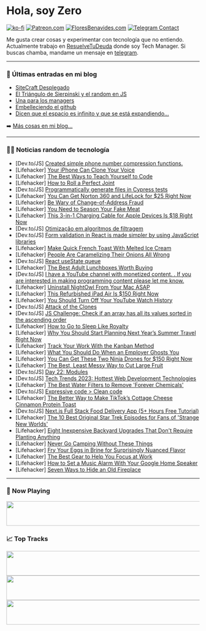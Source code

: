 # Hola, soy Zero

[![ko-fi](https://ko-fi.com/img/githubbutton_sm.svg)](https://ko-fi.com/J3J4N0LUK)
[![Patreon.com](https://img.shields.io/endpoint.svg?url=https%3A%2F%2Fshieldsio-patreon.vercel.app%2Fapi%3Fusername%3Dzerodragon%26type%3Dpatrons&style=for-the-badge)](https://patreon.com/zerodragon)
[![FloresBenavides.com](https://img.shields.io/website?down_message=oops&label=MiBlog&style=for-the-badge&up_message=online&url=https%3A%2F%2Ffloresbenavides.com)](https://floresbenavides.com)
[![Telegram Contact](https://img.shields.io/badge/escr%C3%ADbeme-ZeroDragon-%2326A5E4?style=for-the-badge&logo=telegram)](https://t.me/zerodragon)

Me gusta crear cosas y experimentar con tecnología que no entiendo.
Actualmente trabajo en [ResuelveTuDeuda](http://github.com/resuelve) donde soy Tech Manager.
Si buscas chamba, mandame un mensaje en [telegram](https://t.me/zerodragon).

---

### 📕 Últimas entradas en mi blog
<!-- BLOG-POST-LIST:START -->
- [SiteCraft Desplegado](https://floresbenavides.com/sitecraft-desplegado/)
- [El Triángulo de Sierpinski y el random en JS](https://floresbenavides.com/el-triangulo-de-sierpinski-y-el-random-en-js/)
- [Una para los managers](https://floresbenavides.com/una-para-los-managers/)
- [Embelleciendo el github](https://floresbenavides.com/embelleciendo-el-github/)
- [Dicen que el espacio es infinito y que se está expandiendo…](https://floresbenavides.com/dicen-que-el-espacio-es-infinito-y-que-se-esta-expandiendo/)
<!-- BLOG-POST-LIST:END -->

➡️ [Más cosas en mi blog...](https://floresbenavides.com)

---

### 👨‍💻 Noticias random de tecnología
<!-- TECH-POSTS:START -->
- [Dev.to/JS] [Created simple phone number compression functions.](https://dev.to/hidao80/phone-number-compression-1mip)
- [Lifehacker] [Your iPhone Can Clone Your Voice](https://lifehacker.com/your-iphone-can-clone-your-voice-1850722400)
- [Lifehacker] [The Best Ways to Teach Yourself to Code](https://lifehacker.com/top-10-ways-to-teach-yourself-to-code-1684250889)
- [Lifehacker] [How to Roll a Perfect Joint](https://lifehacker.com/how-to-roll-a-perfect-joint-1848559512)
- [Dev.to/JS] [Programmatically generate files in Cypress tests](https://dev.to/tylerlwsmith/programmatically-generate-files-in-cypress-tests-dm8)
- [Lifehacker] [You Can Get Norton 360 and LifeLock for $25 Right Now](https://lifehacker.com/you-can-get-norton-360-and-lifelock-for-25-right-now-1850707854)
- [Lifehacker] [Be Wary of Change-of-Address Fraud](https://lifehacker.com/be-wary-of-change-of-address-fraud-1850721801)
- [Lifehacker] [You Need to Season Your Fake Meat](https://lifehacker.com/you-need-to-season-your-fake-meat-1844891573)
- [Lifehacker] [This 3-in-1 Charging Cable for Apple Devices Is $18 Right Now](https://lifehacker.com/this-3-in-1-charging-cable-for-apple-devices-is-18-rig-1850705884)
- [Dev.to/JS] [Otimização em algoritmos de filtragem](https://dev.to/wevertoum/otimizacao-em-algoritmos-de-filtragem-4kfm)
- [Dev.to/JS] [Form validation in React is made simpler by using JavaScript libraries](https://dev.to/wilsonadedamola/form-validation-in-react-is-made-simpler-by-using-javascript-libraries-3ghe)
- [Lifehacker] [Make Quick French Toast With Melted Ice Cream](https://lifehacker.com/make-quick-french-toast-with-melted-ice-cream-1850721883)
- [Lifehacker] [People Are Caramelizing Their Onions All Wrong](https://lifehacker.com/you-cannot-caramelize-onions-without-patience-1823404064)
- [Dev.to/JS] [React useState queue](https://dev.to/jonathatargino/react-usestate-queue-4o5i)
- [Lifehacker] [The Best Adult Lunchboxes Worth Buying](https://lifehacker.com/best-adult-lunchboxes-1850721509)
- [Dev.to/JS] [I have a YouTube channel with monetized content. . If you are interested in making programming content please let me know.](https://dev.to/omorfarouk/i-have-a-youtube-channel-with-monetized-content-if-you-are-interested-in-making-programming-content-please-let-me-know-4c19)
- [Lifehacker] [Uninstall NightOwl From Your Mac ASAP](https://lifehacker.com/uninstall-nightowl-from-your-mac-asap-1850721644)
- [Lifehacker] [This Refurbished iPad Air Is $150 Right Now](https://lifehacker.com/this-refurbished-ipad-air-is-150-right-now-1850705010)
- [Lifehacker] [You Should Turn Off Your YouTube Watch History](https://lifehacker.com/you-should-turn-off-your-youtube-watch-history-1850720994)
- [Dev.to/JS] [Attack of the Clones](https://dev.to/wraith/attack-of-the-clones-1pe7)
- [Dev.to/JS] [JS Challenge: Check if an array has all its values sorted in the ascending order](https://dev.to/jlogix/js-challenge-check-if-an-array-has-all-its-values-sorted-in-the-ascending-order-34i0)
- [Lifehacker] [How to Go to Sleep Like Royalty](https://lifehacker.com/how-to-go-to-sleep-like-fucking-royalty-1848593982)
- [Lifehacker] [Why You Should Start Planning Next Year’s Summer Travel Right Now](https://lifehacker.com/why-you-should-start-planning-next-year-s-summer-travel-1850721019)
- [Lifehacker] [Track Your Work With the Kanban Method](https://lifehacker.com/track-your-work-with-the-kanban-method-1850721028)
- [Lifehacker] [What You Should Do When an Employer Ghosts You](https://lifehacker.com/what-you-should-do-when-an-employer-ghosts-you-1850720900)
- [Lifehacker] [You Can Get These Two Ninja Drones for $150 Right Now](https://lifehacker.com/you-can-get-these-two-ninja-drones-for-150-right-now-1850705303)
- [Lifehacker] [The Best, Least Messy Way to Cut Large Fruit](https://lifehacker.com/the-best-least-messy-way-to-cut-large-fruit-1850720567)
- [Dev.to/JS] [Day 22: Modules](https://dev.to/dhrn/understanding-modules-24fo)
- [Dev.to/JS] [Tech Trends 2023: Hottest Web Development Technologies](https://dev.to/flatlogic/tech-trends-2023-hottest-web-development-technologies-2l2j)
- [Lifehacker] [The Best Water Filters to Remove &#39;Forever Chemicals&#39;](https://lifehacker.com/the-best-water-filters-to-remove-forever-chemicals-1850718819)
- [Dev.to/JS] [Expressive code &gt; Clean code](https://dev.to/noblica/expressive-code-clean-code-59o7)
- [Lifehacker] [The Better Way to Make TikTok’s Cottage Cheese Cinnamon Protein Toast](https://lifehacker.com/make-a-better-tiktok-protein-toast-1850719264)
- [Dev.to/JS] [Next.js Full Stack Food Delivery App &lpar;5+ Hours Free Tutorial&rpar;](https://dev.to/safak/nextjs-full-stack-food-delivery-app-5-hours-free-tutorial-1kg9)
- [Lifehacker] [The 10 Best Original Star Trek Episodes for Fans of &#39;Strange New Worlds&#39;](https://lifehacker.com/the-10-best-original-star-trek-episodes-for-fans-of-bra-1850719883)
- [Lifehacker] [Eight Inexpensive Backyard Upgrades That Don&#39;t Require Planting Anything](https://lifehacker.com/best-inexpensive-backyard-updates-1850717278)
- [Lifehacker] [Never Go Camping Without These Things](https://lifehacker.com/never-go-camping-without-these-things-1849469481)
- [Lifehacker] [Fry Your Eggs in Brine for Surprisingly Nuanced Flavor](https://lifehacker.com/fry-your-eggs-in-brine-for-surprisingly-nuanced-flavor-1850718578)
- [Lifehacker] [The Best Gear to Help You Focus at Work](https://lifehacker.com/the-best-gear-to-help-you-focus-at-work-1850718629)
- [Lifehacker] [How to Set a Music Alarm With Your Google Home Speaker](https://lifehacker.com/how-to-set-a-music-alarm-with-your-google-home-speaker-1822673391)
- [Lifehacker] [Seven Ways to Hide an Old Fireplace](https://lifehacker.com/seven-ways-to-hide-an-old-fireplace-1850717787)<!-- TECH-POSTS:END -->

---

### 🎵 Now Playing
<a href="https://spotify-now-playing-dun.vercel.app/now-playing?open"><img src="https://spotify-now-playing-dun.vercel.app/now-playing" width="540" height="64"></a>

### 📈 Top Tracks
<a href="https://spotify-now-playing-dun.vercel.app/top-tracks?i=1&open"><img src="https://spotify-now-playing-dun.vercel.app/top-tracks?i=1" width="540" height="64"></a>
<a href="https://spotify-now-playing-dun.vercel.app/top-tracks?i=2&open"><img src="https://spotify-now-playing-dun.vercel.app/top-tracks?i=2" width="540" height="64"></a>
<a href="https://spotify-now-playing-dun.vercel.app/top-tracks?i=3&open"><img src="https://spotify-now-playing-dun.vercel.app/top-tracks?i=3" width="540" height="64"></a>
